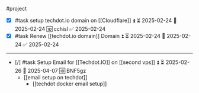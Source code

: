 #project

- [x] #task setup techdot.io domain on [[Cloudflare]] ⏫ ⏳ 2025-02-24 📅 2025-02-24 🆔 cchisl ✅ 2025-02-24
- [x] #task Renew [[techdot.io domain]] Domain ⏫ ⏳ 2025-02-24 📅 2025-02-24 ✅ 2025-02-24
___

- [/] #task Setup Email for [[Techdot.IO]] on [[second vps]] ⏫ ⏳ 2025-02-26 📅 2025-04-07 🆔 BNF5gz
	- [[email setup on techdot]]
		- [[techdot docker email setup]]
